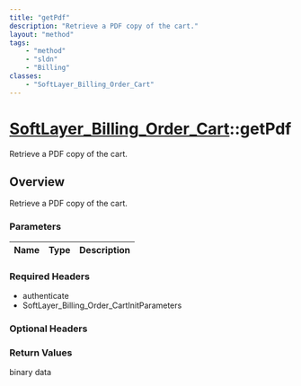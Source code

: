 ```yaml
---
title: "getPdf"
description: "Retrieve a PDF copy of the cart."
layout: "method"
tags:
    - "method"
    - "sldn"
    - "Billing"
classes:
    - "SoftLayer_Billing_Order_Cart"
---
```

# [SoftLayer_Billing_Order_Cart](/reference/services/SoftLayer_Billing_Order_Cart)::getPdf

Retrieve a PDF copy of the cart.


## Overview 
Retrieve a PDF copy of the cart. 

### Parameters 
|Name | Type | Description |
| --- | --- | --- |


### Required Headers
* authenticate
* SoftLayer_Billing_Order_CartInitParameters

### Optional Headers

### Return Values
binary data

